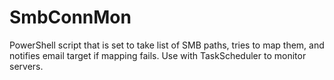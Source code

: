 # SmbConnMon
PowerShell script that is set to take list of SMB paths, tries to map them, and notifies email target if mapping fails. Use with TaskScheduler to monitor servers. 

